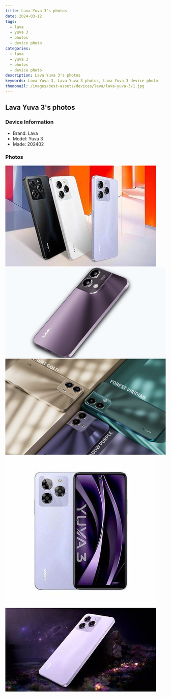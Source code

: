 ```yaml
---
title: Lava Yuva 3's photos
date: 2024-03-12
tags: 
  - lava
  - yuva 3
  - photos
  - device photo
categories: 
  - lava
  - yuva 3
  - photos
  - device photo
description: Lava Yuva 3's photos
keywords: Lava Yuva 3, Lava Yuva 3 photos, Lava Yuva 3 device photo
thumbnail: /images/best-assets/devices/lava/lava-yuva-3/1.jpg
---
```


## Lava Yuva 3's photos

### Device Information

- Brand: Lava
- Model: Yuva 3
- Made: 202402

### Photos

![/images/best-assets/devices/lava/lava-yuva-3/1.jpg](/images/best-assets/devices/lava/lava-yuva-3/1.jpg)
![/images/best-assets/devices/lava/lava-yuva-3/2.jpg](/images/best-assets/devices/lava/lava-yuva-3/2.jpg)
![/images/best-assets/devices/lava/lava-yuva-3/3.jpg](/images/best-assets/devices/lava/lava-yuva-3/3.jpg)
![/images/best-assets/devices/lava/lava-yuva-3/4.jpg](/images/best-assets/devices/lava/lava-yuva-3/4.jpg)
![/images/best-assets/devices/lava/lava-yuva-3/5.jpg](/images/best-assets/devices/lava/lava-yuva-3/5.jpg)
